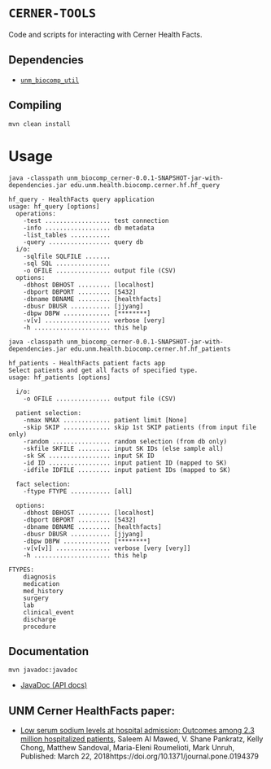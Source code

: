 # `CERNER-TOOLS`

Code and scripts for interacting with Cerner Health Facts.

## Dependencies

 * [`unm_biocomp_util`](https://github.com/unmtransinfo/unm_biocomp_util)

## Compiling

```
mvn clean install
```

# Usage

```
java -classpath unm_biocomp_cerner-0.0.1-SNAPSHOT-jar-with-dependencies.jar edu.unm.health.biocomp.cerner.hf.hf_query

hf_query - HealthFacts query application
usage: hf_query [options]
  operations:
    -test .................. test connection
    -info .................. db metadata
    -list_tables ........... 
    -query ................. query db
  i/o:
    -sqlfile SQLFILE ....... 
    -sql SQL ............... 
    -o OFILE ............... output file (CSV)
  options:
    -dbhost DBHOST ......... [localhost]
    -dbport DBPORT ......... [5432] 
    -dbname DBNAME ......... [healthfacts] 
    -dbusr DBUSR ........... [jjyang] 
    -dbpw DBPW ............. [********]
    -v[v] .................. verbose [very]
    -h ..................... this help
```

```
java -classpath unm_biocomp_cerner-0.0.1-SNAPSHOT-jar-with-dependencies.jar edu.unm.health.biocomp.cerner.hf.hf_patients

hf_patients - HealthFacts patient facts app
Select patients and get all facts of specified type.
usage: hf_patients [options]

  i/o:
    -o OFILE ............... output file (CSV)

  patient selection:
    -nmax NMAX ............. patient limit [None]
    -skip SKIP ............. skip 1st SKIP patients (from input file only)
    -random ................ random selection (from db only)
    -skfile SKFILE ......... input SK IDs (else sample all)
    -sk SK ................. input SK ID
    -id ID ................. input patient ID (mapped to SK)
    -idfile IDFILE ......... input patient IDs (mapped to SK)

  fact selection:
    -ftype FTYPE ........... [all]

  options:
    -dbhost DBHOST ......... [localhost]
    -dbport DBPORT ......... [5432] 
    -dbname DBNAME ......... [healthfacts] 
    -dbusr DBUSR ........... [jjyang] 
    -dbpw DBPW ............. [********]
    -v[v[v]] ............... verbose [very [very]]
    -h ..................... this help

FTYPES:
	diagnosis
	medication
	med_history
	surgery
	lab
	clinical_event
	discharge
	procedure
```

## Documentation

```
mvn javadoc:javadoc
```

 * [JavaDoc (API docs)](doc/javadoc/)

## UNM Cerner HealthFacts paper:

*  [Low serum sodium levels at hospital admission: Outcomes among 2.3 million hospitalized patients](https://journals.plos.org/plosone/article/comments?id=10.1371/journal.pone.0194379), Saleem Al Mawed, V. Shane Pankratz, Kelly Chong, Matthew Sandoval, Maria-Eleni Roumelioti, Mark Unruh, Published: March 22, 2018https://doi.org/10.1371/journal.pone.0194379
